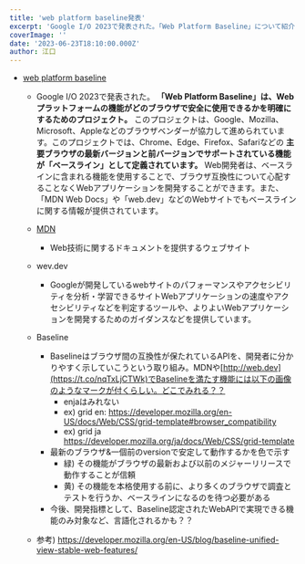 ```yaml
---
title: 'web platform baseline発表'
excerpt: 'Google I/O 2023で発表された。「Web Platform Baseline」について紹介'
coverImage: ''
date: '2023-06-23T18:10:00.000Z'
author: 江口
---
```


- [web platform baseline](https://web.dev/baseline/)
	- Google I/O 2023で発表された。 **「Web Platform Baseline」は、Webプラットフォームの機能がどのブラウザで安全に使用できるかを明確にするためのプロジェクト。** このプロジェクトは、Google、Mozilla、Microsoft、Appleなどのブラウザベンダーが協力して進められています。このプロジェクトでは、Chrome、Edge、Firefox、Safariなどの **主要ブラウザの最新バージョンと前バージョンでサポートされている機能が「ベースライン」として定義されています。** Web開発者は、ベースラインに含まれる機能を使用することで、ブラウザ互換性について心配することなくWebアプリケーションを開発することができます。また、「MDN Web Docs」や「web.dev」などのWebサイトでもベースラインに関する情報が提供されています。
	- [MDN](https://developer.mozilla.org/ja/docs/Web)
		- Web技術に関するドキュメントを提供するウェブサイト
	- wev.dev
		- Googleが開発しているwebサイトのパフォーマンスやアクセシビリティを分析・学習できるサイトWebアプリケーションの速度やアクセシビリティなどを判定するツールや、よりよいWebアプリケーションを開発するためのガイダンスなどを提供しています。

	- Baseline
		- Baselineはブラウザ間の互換性が保たれているAPIを、開発者に分かりやすく示していこうという取り組み。MDNや[http://web.dev](https://t.co/nqTxLjCTWk)でBaselineを満たす機能には以下の画像のようなマークが付くらしい。どこでみれる？？
			- enjaはみれない
			- ex) grid en: https://developer.mozilla.org/en-US/docs/Web/CSS/grid-template#browser_compatibility
			- ex) grid ja https://developer.mozilla.org/ja/docs/Web/CSS/grid-template
		- 最新のブラウザ&一個前のversionで安定して動作するかを色で示す
			- 緑) その機能がブラウザの最新および以前のメジャーリリースで動作することが信頼
			- 黄) その機能を本格使用する前に、より多くのブラウザで調査とテストを行うか、ベースラインになるのを待つ必要がある
		- 今後、開発指標として、Baseline認定されたWebAPIで実現できる機能のみ対象など、言語化されるかも？？
	- 参考) https://developer.mozilla.org/en-US/blog/baseline-unified-view-stable-web-features/
 